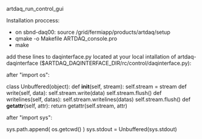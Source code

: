 artdaq_run_control_gui

Installation proccess:
- on sbnd-daq00:
	source /grid/fermiapp/products/artdaq/setup  
- 	qmake -o Makefile ARTDAQ_console.pro 
- 	make

add these lines to daqinterface.py located at your local intallation of 
artdaq-daqinterface ($ARTDAQ_DAQINTERFACE_DIR/rc/control/daqinterface.py):

after "import os":

class Unbuffered(object):
   def __init__(self, stream):
       self.stream = stream
   def write(self, data):
       self.stream.write(data)
       self.stream.flush()
   def writelines(self, datas):
       self.stream.writelines(datas)
       self.stream.flush()
   def __getattr__(self, attr):
       return getattr(self.stream, attr)

after "import sys":

sys.path.append( os.getcwd() )
sys.stdout = Unbuffered(sys.stdout)
 
